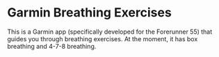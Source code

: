 # Garmin Breathing Exercises

This is a Garmin app (specifically developed for the Forerunner 55) that guides you through breathing exercises. At the moment, it has box breathing and 4-7-8 breathing.